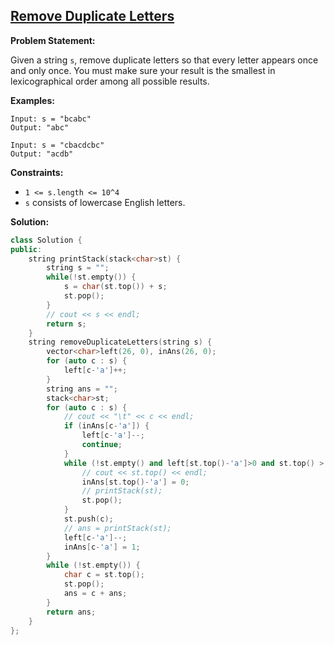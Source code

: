 ## [Remove Duplicate Letters](https://leetcode.com/problems/remove-duplicate-letters/description/)

**Problem Statement:**

Given a string `s`, remove duplicate letters so that every letter appears once and only once. You must make sure your result is  the smallest in lexicographical order among all possible results.

**Examples:**
```
Input: s = "bcabc"
Output: "abc"
```
```
Input: s = "cbacdcbc"
Output: "acdb"
```

**Constraints:**

- `1 <= s.length <= 10^4`
- `s` consists of lowercase English letters.

**Solution:**
```cpp
class Solution {
public:
    string printStack(stack<char>st) {
        string s = "";
        while(!st.empty()) {
            s = char(st.top()) + s;
            st.pop();
        }
        // cout << s << endl;
        return s;
    }
    string removeDuplicateLetters(string s) {
        vector<char>left(26, 0), inAns(26, 0);
        for (auto c : s) {
            left[c-'a']++;
        }
        string ans = "";
        stack<char>st;
        for (auto c : s) {
            // cout << "\t" << c << endl;
            if (inAns[c-'a']) {
                left[c-'a']--;
                continue;
            }
            while (!st.empty() and left[st.top()-'a']>0 and st.top() > c) {
                // cout << st.top() << endl;
                inAns[st.top()-'a'] = 0;
                // printStack(st);
                st.pop();                
            }
            st.push(c);
            // ans = printStack(st);
            left[c-'a']--;
            inAns[c-'a'] = 1;
        }
        while (!st.empty()) {
            char c = st.top();
            st.pop();
            ans = c + ans;
        }
        return ans;
    }
};
```
